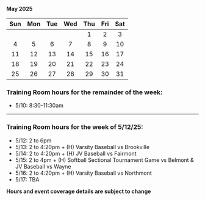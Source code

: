 **May 2025**

|Sun|Mon|Tue|Wed|Thu|Fri|Sat|
|:---:|:---:|:---:|:---:|:---:|:---:|:---:|
|   |   |   |   |1  |2  |3  |
|4  |5  |6  |7  |8  |9  |10 |
|11 |12 |13 |14 |15 |16 |17 |
|18 |19 |20 |21 |22 |23 |24 |
|25 |26 |27 |28 |29 |30 |31 |


### Training Room hours for the remainder of the week:  

* 5/10: 8:30-11:30am
---
### Training Room hours for the week of 5/12/25:  

* 5/12: 2 to 6pm
* 5/13: 2 to 4:20pm + (H) Varsity Baseball vs Brookville
* 5/14: 2 to 4:20pm + (H) JV Baseball vs Fairmont
* 5/15: 2 to 4pm + (H) Softball Sectional Tournament Game vs Belmont & JV Baseball vs Wayne
* 5/16: 2 to 4:20pm + (H) Varsity Baseball vs Northmont
* 5/17: TBA  

**Hours and event coverage details are subject to change**
